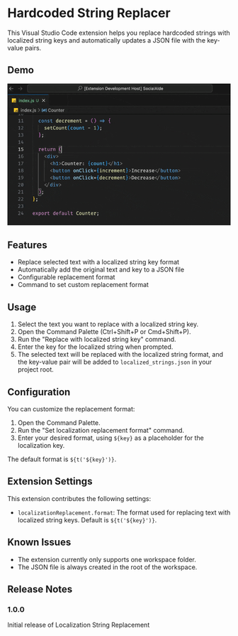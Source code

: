 # Hardcoded String Replacer

This Visual Studio Code extension helps you replace hardcoded strings with localized string keys and automatically updates a JSON file with the key-value pairs.

## Demo

![Extension Demo](images/demo.gif)

## Features

- Replace selected text with a localized string key format
- Automatically add the original text and key to a JSON file
- Configurable replacement format
- Command to set custom replacement format

## Usage

1. Select the text you want to replace with a localized string key.
2. Open the Command Palette (Ctrl+Shift+P or Cmd+Shift+P).
3. Run the "Replace with localized string key" command.
4. Enter the key for the localized string when prompted.
5. The selected text will be replaced with the localized string format, and the key-value pair will be added to `localized_strings.json` in your project root.

## Configuration

You can customize the replacement format:

1. Open the Command Palette.
2. Run the "Set localization replacement format" command.
3. Enter your desired format, using `${key}` as a placeholder for the localization key.

The default format is `${t('${key}')}`.

## Extension Settings

This extension contributes the following settings:

* `localizationReplacement.format`: The format used for replacing text with localized string keys. Default is `${t('${key}')}`.

## Known Issues

- The extension currently only supports one workspace folder.
- The JSON file is always created in the root of the workspace.

## Release Notes

### 1.0.0

Initial release of Localization String Replacement
